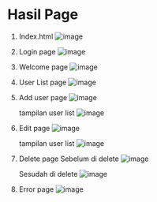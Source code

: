 # Hasil Page

1. Index.html
   ![image](https://github.com/user-attachments/assets/e1a3349c-8e48-4a0b-a32d-669bd1e04a39)

2. Login page
   ![image](https://github.com/user-attachments/assets/c3cdb976-ec66-4ffe-9c69-988ba58916ff)

3. Welcome page
   ![image](https://github.com/user-attachments/assets/51643d84-61db-4057-8c40-b9ba3631f547)

4. User List page
   ![image](https://github.com/user-attachments/assets/078c6825-5612-4e49-9868-5df3baadd36d)

5. Add user page
   ![image](https://github.com/user-attachments/assets/f1a22e37-e591-4050-a67f-9a84595bff2b)
   
   tampilan user list
   ![image](https://github.com/user-attachments/assets/038a880c-663e-4295-a9c6-18a4ee82481c)

7. Edit page
    ![image](https://github.com/user-attachments/assets/378ca2a9-90b6-4fe3-b460-f6226f4fdd98)
   
   tampilan user list
    ![image](https://github.com/user-attachments/assets/3f2be600-b440-4655-b20f-dd4bac1a8a86)

9. Delete page
   Sebelum di delete
   ![image](https://github.com/user-attachments/assets/c32c10c1-4360-4323-941d-42d7d341a41f)
   
   Sesudah di delete
   ![image](https://github.com/user-attachments/assets/eaade6aa-3eff-4c1c-9679-833df1a0a345)

11. Error page
   ![image](https://github.com/user-attachments/assets/de64cbd7-4b88-4bc3-a78e-2202557d4f11)
